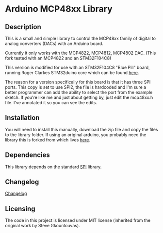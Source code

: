 # Arduino MCP48xx Library


## Description
This is a small and simple library to control the MCP48xx family of digital to analog converters (DACs) with an Arduino board.

Currently it only works with the MCP4822, MCP4812, MCP4802 DAC. (This fork tested with an MCP4822 and an STM32F104C8)

This version is modified for use with an STM32F104C8 "Blue Pill" board, running Roger Clarkes STM32duino core which can be found [here](https://github.com/rogerclarkmelbourne/Arduino_STM32).

The reason for a version specifically for this board is that it has three SPI ports.  This copy is set to use SPI2, the file is hardcoded and I'm sure a better programmer can add the ability to select the port from the example sketch. If you're like me and just about getting by, just edit the mcp48xx.h file.  I've annotated it so you can see the edits.


## Installation

You will need to install this manually, download the zip file and copy the files to the library folder.  If using an original arduino, you probably need the library this is forked from which lives [here](https://github.com/SteveGdvs/MCP48xx).


## Dependencies

This library depends on the standard [SPI](https://www.arduino.cc/en/Reference/SPI) library.


## Changelog

[Changelog](CHANGELOG.md)


## Licensing
The code in this project is licensed under MIT license (inherited from the original work by Steve Gkountouvas).
